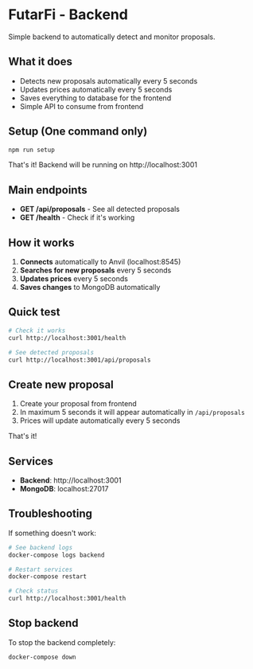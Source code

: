 # FutarFi - Backend

Simple backend to automatically detect and monitor proposals.

## What it does

- Detects new proposals automatically every 5 seconds
- Updates prices automatically every 5 seconds  
- Saves everything to database for the frontend
- Simple API to consume from frontend

## Setup (One command only)

```bash
npm run setup
```

That's it! Backend will be running on http://localhost:3001

## Main endpoints

- **GET /api/proposals** - See all detected proposals
- **GET /health** - Check if it's working

## How it works

1. **Connects** automatically to Anvil (localhost:8545)
2. **Searches for new proposals** every 5 seconds
3. **Updates prices** every 5 seconds
4. **Saves changes** to MongoDB automatically

## Quick test

```bash
# Check it works
curl http://localhost:3001/health

# See detected proposals
curl http://localhost:3001/api/proposals
```

## Create new proposal

1. Create your proposal from frontend
2. In maximum 5 seconds it will appear automatically in `/api/proposals`
3. Prices will update automatically every 5 seconds

That's it!

## Services

- **Backend**: http://localhost:3001
- **MongoDB**: localhost:27017

## Troubleshooting

If something doesn't work:

```bash
# See backend logs
docker-compose logs backend

# Restart services
docker-compose restart

# Check status
curl http://localhost:3001/health
```

## Stop backend

To stop the backend completely:

```bash
docker-compose down
```
